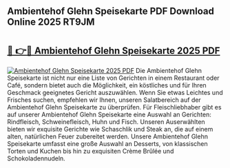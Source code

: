 ## Ambientehof Glehn Speisekarte PDF Download Online 2025 RT9JM

# <h2><a href="http://gce9tzz.nevu.top/?p=Ambientehof+Glehn+Speisekarte">🔗 👉🔴 Ambientehof Glehn Speisekarte 2025 PDF</a></h2>

[![Ambientehof Glehn Speisekarte 2025 PDF](https://i.imgur.com/dBaPXMq.png)](http://gce9tzz.nevu.top/?p=Ambientehof+Glehn+Speisekarte)
Die Ambientehof Glehn Speisekarte ist nicht nur eine Liste von Gerichten in einem Restaurant oder Café, sondern bietet auch die Möglichkeit, ein köstliches und für Ihren Geschmack geeignetes Gericht auszuwählen. Wenn Sie etwas Leichtes und Frisches suchen, empfehlen wir Ihnen, unseren Salatbereich auf der Ambientehof Glehn Speisekarte zu überprüfen. Für Fleischliebhaber gibt es auf unserer Ambientehof Glehn Speisekarte eine Auswahl an Gerichten: Rindfleisch, Schweinefleisch, Huhn und Fisch. Unseren Auserwählten bieten wir exquisite Gerichte wie Schaschlik und Steak an, die auf einem alten, natürlichen Feuer zubereitet werden. Unsere Ambientehof Glehn Speisekarte umfasst eine große Auswahl an Desserts, von klassischen Torten und Kuchen bis hin zu exquisiten Crème Brûlée und Schokoladennudeln.
